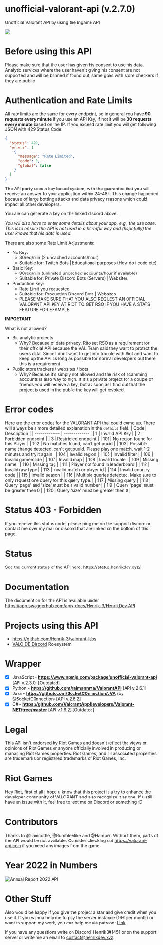 # unofficial-valorant-api (v.2.7.0)
Unofficial Valorant API by using the Ingame API
<br>

<a href="https://discord.gg/X3GaVkX2YN" target="_blank"><img src="https://discordapp.com/api/guilds/704231681309278228/widget.png?style=banner2"/></a>

# Before using this API
Please make sure that the user has given his consent to use his data. Analytic services where the user haven't giving his consent are not supported and will be banned if found out, same goes with store checkers if they are public

# Authentication and Rate Limits
All rate limits are the same for every endpoint, so in general you have **90 requests every minute** if you use an API Key, if not it will be **30 requests every minute** based on the IP.
If you exceed rate limit you will get following JSON with 429 Status Code:
```json
{
  "status": 429,
  "errors": [
    {
      "message": "Rate Limited",
      "code": 0,
      "global": false
    }
  ]
}
```
The API party uses a key based system, with the guarantee that you will receive an answer to your application within 24-48h. This change happened because of large botting attacks and data privacy reasons which could impact all other developers.

You are can generate a key on the linked discord above. 

*You will also have to enter some details about your app, e.g., the use case. This is to ensure the API is not used in a harmful way and (hopefully) the user knows that his data is used.*

There are also some Rate Limit Adjustments:
- No Key: 
   - 30req/min (2 uncached accounts/hour)
   - Suitable for: Twitch Bots | Educational purposes (How do i code etc)
- Basic Key:
    - 90req/min (unlimited uncached accounts/hour if available)
    - Suitable for: Private Discord Bots (Servers) | Websites
- Production Key:
    - Rate Limit you requested
    - Suitable for: Production Discord Bots | Websites
    - PLEASE MAKE SURE THAT YOU ALSO REQUEST AN OFFICIAL VALORANT API KEY AT RIOT TO GET RSO IF YOU HAVE A STATS FEATURE FOR EXAMPLE
    
**IMPORTANT**

What is not allowed?
- Big analytic projects
    - Why? Because of data privacy. Rito set RSO as a requirement for their official API because the VAL Team said they want to protect the users data. Since I dont want to get into trouble with Riot and want to keep up the API as long as possible for normal developers out there this is a requirement
- Public store trackers / websites / bots
    - Why? Because it's simply not allowed and the risk of scamming accounts is also way to high. If it's a private project for a couple of friends you will receive a key, but as soon as I find out that the project is used in the public the key will get revoked.

# Error codes
Here are the error codes for the VALORANT API that could come up. There will always be a more detailed explanation in the `details` field.
| Code | Description |
| ------------- | ------------- |
| 1 | Invalid API Key |
| 2 | Forbidden endpoint |
| 3 | Restricted endpoint |
| 101 | No region found for this Player  |
| 102  | No matches found, can't get puuid  |
| 103 | Possible name change detected, can't get puuid. Please play one match, wait 1-2 minutes and try it again  |
| 104 | Invalid region |
| 105 | Invalid filter |
| 106 | Invalid gamemode |
| 107 | Invalid map |
| 108 | Invalid locale |
| 109 | Missing name |
| 110 | Missing tag |
| 111 | Player not found in leaderboard |
| 112 | Invalid raw type |
| 113 | Invalid match or player id |
| 114 | Invalid country code |
| 115 | Invalid season |
| 116 | Multiple queries detected. Make sure to only request one query for this query type. |
| 117 | Missing query |
| 118 | Query 'page' and 'size' must be a valid number |
| 119 | Query 'page' must be greater then 0 |
| 120 | Query 'size' must be greater then 0 |

# Status 403 - Forbidden
If you receive this status code, please ping me on the support discord or contact me over my mail or discord that are linked on the bottom of this page.

# Status
See the current status of the API here: https://status.henrikdev.xyz/

# Documentation
The documention for the API is available under https://app.swaggerhub.com/apis-docs/Henrik-3/HenrikDev-API
  
# Projects using this API
- https://github.com/Henrik-3/valorant-labs
- [VALO DE Discord](https://discord.gg/valode) Rolesystem

# Wrapper
- [x] JavaScript - **https://www.npmjs.com/package/unofficial-valorant-api** [API v.2.3.0] [Outdated]
- [x] Python - **https://github.com/raimannma/ValorantAPI** [API v.2.6.1]
- [x] Java - **https://github.com/SocketC0nnection/JVA** (by @SocketC0nnection) [API v.2.6.2]
- [x] C# - **https://github.com/ValorantAppDevelopers/Valorant-NET/tree/master** [API v.1.6.2] [Outdated]

# Legal
This API isn't endorsed by Riot Games and doesn't reflect the views or opinions of Riot Games or anyone officially involved in producing or managing Riot Games properties. Riot Games, and all associated properties are trademarks or registered trademarks of Riot Games, Inc.

# Riot Games
Hey Riot, first of all i hope u know that this project is a try to enhance the developer community of VALORANT and also recognize it as one. If u still have an issue with it, feel free to text me on Discord or something :D

# Contributors
Thanks to @liamcottle, @RumbleMike and @Hamper. Without them, parts of the API would be not available.
Consider checking out https://valorant-api.com if you need any images from the game.

# Year 2022 in Numbers
![Annual Report 2022 API](https://user-images.githubusercontent.com/43936184/210059618-29665ffd-2070-48b9-87ae-293b55023941.png)

# Other Stuff
Also would be happy if you give the project a star and give credit when you use it. If you wanna help me to pay the server instance (16€ per month) or want to support my work, you can help me via patreon: [Link](https://www.patreon.com/henrikdev).

If you have any questions write on Discord: Henrik3#1451 or on the support server or write me an email to contact@henrikdev.xyz. 
